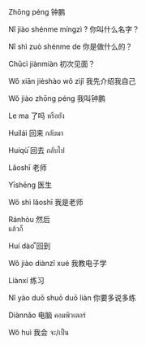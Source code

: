 Zhōng péng
钟鹏

Nǐ jiào shénme míngzì ?
你叫什么名字？

Nǐ shì zuò shénme de
你是做什么的？

Chūcì jiànmiàn
初次见面？

Wǒ xiān jièshào wǒ zìjǐ
我先介绍我自己

Wǒ jiào zhōng péng
我叫钟鹏

Le ma
了吗
หรือยัง

Huílái
回来  กลับมา

Huíqù
้回去  กลับไป

Lǎoshī
老师

Yīshēng
医生

Wǒ shì lǎoshī
我是老师

Ránhòu
然后  
แล้วก็

Huí dào
้ี回到

Wǒ jiào diànzǐ xué
我教电子学

Liànxí
练习

Nǐ yào duō shuō duō liàn
你要多说多练

Diànnǎo
电脑
คอมพิวเตอร์

Wǒ huì
我会
จะ/เป็น
